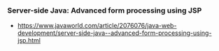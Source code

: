 ### Server-side Java: Advanced form processing using JSP

- https://www.javaworld.com/article/2076076/java-web-development/server-side-java--advanced-form-processing-using-jsp.html
